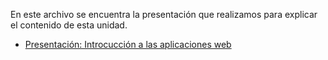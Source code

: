 En este archivo se encuentra la presentación que realizamos para explicar el contenido de esta unidad.
* [Presentación: Introcucción a las aplicaciones web](https://www.canva.com/design/DAGSPawdx7E/0YNee73gmvs13V-kN33eZQ/view?utm_content=DAGSPawdx7E&utm_campaign=designshare&utm_medium=link&utm_source=editor)

